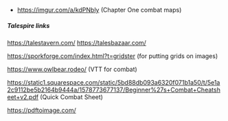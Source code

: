 * https://imgur.com/a/kdPNbly (Chapter One combat maps)

##### Talespire links
https://talestavern.com/
https://talesbazaar.com/

https://sporkforge.com/index.html?t=gridster (for putting grids on images)

https://www.owlbear.rodeo/ (VTT for combat)

https://static1.squarespace.com/static/5bd88db093a6320f071b1a50/t/5e1a2c9112be5b2164b9444a/1578773677137/Beginner%27s+Combat+Cheatsheet+v2.pdf (Quick Combat Sheet)

https://pdftoimage.com/